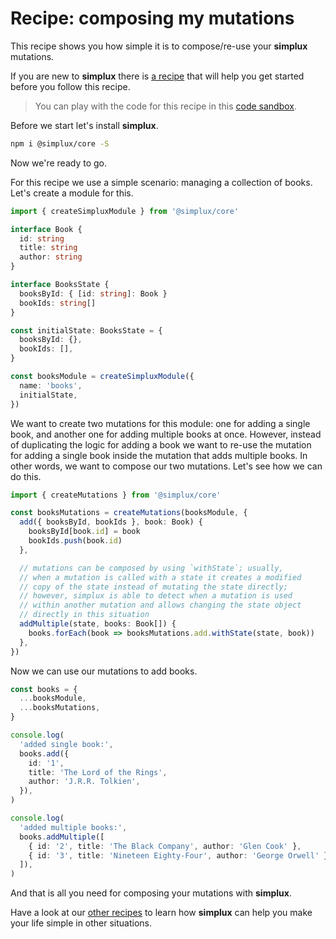 # Recipe: composing my mutations

This recipe shows you how simple it is to compose/re-use your **simplux** mutations.

If you are new to **simplux** there is [a recipe](../../basics/getting-started#readme) that will help you get started before you follow this recipe.

> You can play with the code for this recipe in this [code sandbox](https://codesandbox.io/s/github/MrWolfZ/simplux/tree/master/recipes/advanced/composing-mutations).

Before we start let's install **simplux**.

```sh
npm i @simplux/core -S
```

Now we're ready to go.

For this recipe we use a simple scenario: managing a collection of books. Let's create a module for this.

```ts
import { createSimpluxModule } from '@simplux/core'

interface Book {
  id: string
  title: string
  author: string
}

interface BooksState {
  booksById: { [id: string]: Book }
  bookIds: string[]
}

const initialState: BooksState = {
  booksById: {},
  bookIds: [],
}

const booksModule = createSimpluxModule({
  name: 'books',
  initialState,
})
```

We want to create two mutations for this module: one for adding a single book, and another one for adding multiple books at once. However, instead of duplicating the logic for adding a book we want to re-use the mutation for adding a single book inside the mutation that adds multiple books. In other words, we want to compose our two mutations. Let's see how we can do this.

```ts
import { createMutations } from '@simplux/core'

const booksMutations = createMutations(booksModule, {
  add({ booksById, bookIds }, book: Book) {
    booksById[book.id] = book
    bookIds.push(book.id)
  },

  // mutations can be composed by using `withState`; usually,
  // when a mutation is called with a state it creates a modified
  // copy of the state instead of mutating the state directly;
  // however, simplux is able to detect when a mutation is used
  // within another mutation and allows changing the state object
  // directly in this situation
  addMultiple(state, books: Book[]) {
    books.forEach(book => booksMutations.add.withState(state, book))
  },
})
```

Now we can use our mutations to add books.

```ts
const books = {
  ...booksModule,
  ...booksMutations,
}

console.log(
  'added single book:',
  books.add({
    id: '1',
    title: 'The Lord of the Rings',
    author: 'J.R.R. Tolkien',
  }),
)

console.log(
  'added multiple books:',
  books.addMultiple([
    { id: '2', title: 'The Black Company', author: 'Glen Cook' },
    { id: '3', title: 'Nineteen Eighty-Four', author: 'George Orwell' },
  ]),
)
```

And that is all you need for composing your mutations with **simplux**.

Have a look at our [other recipes](../../../../..#recipes) to learn how **simplux** can help you make your life simple in other situations.
